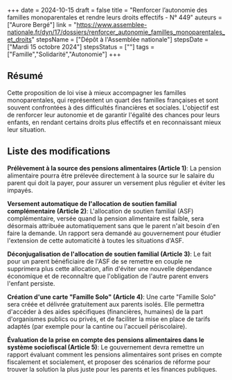 +++
date = 2024-10-15
draft = false
title = "Renforcer l’autonomie des familles monoparentales et rendre leurs droits effectifs - N° 449"
auteurs = ["Aurore Bergé"]
link = "https://www.assemblee-nationale.fr/dyn/17/dossiers/renforcer_autonomie_familles_monoparentales_et_droits"
stepsName = ["Dépôt à l'Assemblée nationale"]
stepsDate = ["Mardi 15 octobre 2024"]
stepsStatus = [""]
tags = ["Famille","Solidarité","Autonomie"]
+++

## Résumé

Cette proposition de loi vise à mieux accompagner les familles monoparentales, qui représentent un quart des familles françaises et sont souvent confrontées à des difficultés financières et sociales. L'objectif est de renforcer leur autonomie et de garantir l'égalité des chances pour leurs enfants, en rendant certains droits plus effectifs et en reconnaissant mieux leur situation.

## Liste des modifications

**Prélèvement à la source des pensions alimentaires (Article 1)**: La pension alimentaire pourra être prélevée directement à la source sur le salaire du parent qui doit la payer, pour assurer un versement plus régulier et éviter les impayés.

**Versement automatique de l'allocation de soutien familial complémentaire (Article 2)**: L'allocation de soutien familial (ASF) complémentaire, versée quand la pension alimentaire est faible, sera désormais attribuée automatiquement sans que le parent n'ait besoin d'en faire la demande. Un rapport sera demandé au gouvernement pour étudier l'extension de cette automaticité à toutes les situations d'ASF.

**Déconjugalisation de l'allocation de soutien familial (Article 3)**: Le fait pour un parent bénéficiaire de l'ASF de se remettre en couple ne supprimera plus cette allocation, afin d'éviter une nouvelle dépendance économique et de reconnaître que l'obligation de l'autre parent envers l'enfant persiste.

**Création d'une carte "Famille Solo" (Article 4)**: Une carte "Famille Solo" sera créée et délivrée gratuitement aux parents isolés. Elle permettra d'accéder à des aides spécifiques (financières, humaines) de la part d'organismes publics ou privés, et de faciliter la mise en place de tarifs adaptés (par exemple pour la cantine ou l'accueil périscolaire).

**Évaluation de la prise en compte des pensions alimentaires dans le système sociofiscal (Article 5)**: Le gouvernement devra remettre un rapport évaluant comment les pensions alimentaires sont prises en compte fiscalement et socialement, et proposer des scénarios de réforme pour trouver la solution la plus juste pour les parents et les finances publiques.
